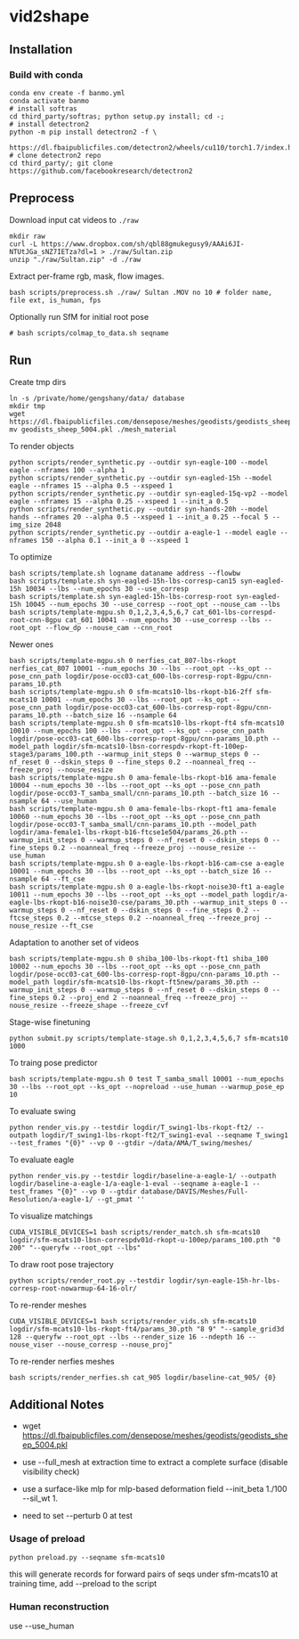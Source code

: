 # vid2shape

## Installation
### Build with conda
```
conda env create -f banmo.yml
conda activate banmo
# install softras
cd third_party/softras; python setup.py install; cd -;
# install detectron2
python -m pip install detectron2 -f \
  https://dl.fbaipublicfiles.com/detectron2/wheels/cu110/torch1.7/index.html
# clone detectron2 repo
cd third_party/; git clone https://github.com/facebookresearch/detectron2
```

## Preprocess
Download input cat videos to `./raw`
```
mkdir raw
curl -L https://www.dropbox.com/sh/qbl88gmukegusy9/AAAi6JI-NTUtJGa_sNZ7IETza?dl=1 > ./raw/Sultan.zip
unzip "./raw/Sultan.zip" -d ./raw
```
Extract per-frame rgb, mask, flow images.
```
bash scripts/preprocess.sh ./raw/ Sultan .MOV no 10 # folder name, file ext, is_human, fps
```
Optionally run SfM for initial root pose
```
# bash scripts/colmap_to_data.sh seqname
```

## Run
Create tmp dirs
```
ln -s /private/home/gengshany/data/ database
mkdir tmp
wget https://dl.fbaipublicfiles.com/densepose/meshes/geodists/geodists_sheep_5004.pkl
mv geodists_sheep_5004.pkl ./mesh_material
```

To render objects
```
python scripts/render_synthetic.py --outdir syn-eagle-100 --model eagle --nframes 100 --alpha 1
python scripts/render_synthetic.py --outdir syn-eagled-15h --model eagle --nframes 15 --alpha 0.5 --xspeed 1
python scripts/render_synthetic.py --outdir syn-eagled-15q-vp2 --model eagle --nframes 15 --alpha 0.25 --xspeed 1 --init_a 0.5
python scripts/render_synthetic.py --outdir syn-hands-20h --model hands --nframes 20 --alpha 0.5 --xspeed 1 --init_a 0.25 --focal 5 --img_size 2048
python scripts/render_synthetic.py --outdir a-eagle-1 --model eagle --nframes 150 --alpha 0.1 --init_a 0 --xspeed 1
```
To optimize
```
bash scripts/template.sh logname dataname address --flowbw
bash scripts/template.sh syn-eagled-15h-lbs-corresp-can15 syn-eagled-15h 10034 --lbs --num_epochs 30 --use_corresp
bash scripts/template.sh syn-eagled-15h-lbs-corresp-root syn-eagled-15h 10045 --num_epochs 30 --use_corresp --root_opt --nouse_cam --lbs
bash scripts/template-mgpu.sh 0,1,2,3,4,5,6,7 cat_601-lbs-correspd-root-cnn-8gpu cat_601 10041 --num_epochs 30 --use_corresp --lbs --root_opt --flow_dp --nouse_cam --cnn_root
```

Newer ones
```
bash scripts/template-mgpu.sh 0 nerfies_cat_807-lbs-rkopt nerfies_cat_807 10001 --num_epochs 30 --lbs --root_opt --ks_opt --pose_cnn_path logdir/pose-occ03-cat_600-lbs-corresp-ropt-8gpu/cnn-params_10.pth
bash scripts/template-mgpu.sh 0 sfm-mcats10-lbs-rkopt-b16-2ff sfm-mcats10 10001 --num_epochs 30 --lbs --root_opt --ks_opt --pose_cnn_path logdir/pose-occ03-cat_600-lbs-corresp-ropt-8gpu/cnn-params_10.pth --batch_size 16 --nsample 64
bash scripts/template-mgpu.sh 0 sfm-mcats10-lbs-rkopt-ft4 sfm-mcats10 10010 --num_epochs 100 --lbs --root_opt --ks_opt --pose_cnn_path logdir/pose-occ03-cat_600-lbs-corresp-ropt-8gpu/cnn-params_10.pth --model_path logdir/sfm-mcats10-lbsn-correspdv-rkopt-ft-100ep-stage3/params_100.pth --warmup_init_steps 0 --warmup_steps 0 --nf_reset 0 --dskin_steps 0 --fine_steps 0.2 --noanneal_freq --freeze_proj --nouse_resize
bash scripts/template-mgpu.sh 0 ama-female-lbs-rkopt-b16 ama-female 10004 --num_epochs 30 --lbs --root_opt --ks_opt --pose_cnn_path logdir/pose-occ03-T_samba_small/cnn-params_10.pth --batch_size 16 --nsample 64 --use_human
bash scripts/template-mgpu.sh 0 ama-female-lbs-rkopt-ft1 ama-female 10060 --num_epochs 30 --lbs --root_opt --ks_opt --pose_cnn_path logdir/pose-occ03-T_samba_small/cnn-params_10.pth --model_path logdir/ama-female1-lbs-rkopt-b16-ftcse1e504/params_26.pth --warmup_init_steps 0 --warmup_steps 0 --nf_reset 0 --dskin_steps 0 --fine_steps 0.2 --noanneal_freq --freeze_proj --nouse_resize --use_human
bash scripts/template-mgpu.sh 0 a-eagle-lbs-rkopt-b16-cam-cse a-eagle 10001 --num_epochs 30 --lbs --root_opt --ks_opt --batch_size 16 --nsample 64 --ft_cse
bash scripts/template-mgpu.sh 0 a-eagle-lbs-rkopt-noise30-ft1 a-eagle 10011 --num_epochs 30 --lbs --root_opt --ks_opt --model_path logdir/a-eagle-lbs-rkopt-b16-noise30-cse/params_30.pth --warmup_init_steps 0 --warmup_steps 0 --nf_reset 0 --dskin_steps 0 --fine_steps 0.2 --ftcse_steps 0.2 --mtcse_steps 0.2 --noanneal_freq --freeze_proj --nouse_resize --ft_cse
```



Adaptation to another set of videos
```
bash scripts/template-mgpu.sh 0 shiba_100-lbs-rkopt-ft1 shiba_100 10002 --num_epochs 30 --lbs --root_opt --ks_opt --pose_cnn_path logdir/pose-occ03-cat_600-lbs-corresp-ropt-8gpu/cnn-params_10.pth --model_path logdir/sfm-mcats10-lbs-rkopt-ft5new/params_30.pth --warmup_init_steps 0 --warmup_steps 0 --nf_reset 0 --dskin_steps 0 --fine_steps 0.2 --proj_end 2 --noanneal_freq --freeze_proj --nouse_resize --freeze_shape --freeze_cvf
```

Stage-wise finetuning
```
python submit.py scripts/template-stage.sh 0,1,2,3,4,5,6,7 sfm-mcats10 1000
```

To traing pose predictor
```
bash scripts/template-mgpu.sh 0 test T_samba_small 10001 --num_epochs 30 --lbs --root_opt --ks_opt --nopreload --use_human --warmup_pose_ep 10
```

To evaluate swing
```
python render_vis.py --testdir logdir/T_swing1-lbs-rkopt-ft2/ --outpath logdir/T_swing1-lbs-rkopt-ft2/T_swing1-eval --seqname T_swing1 --test_frames "{0}" --vp 0 --gtdir ~/data/AMA/T_swing/meshes/
```
To evaluate eagle
```
python render_vis.py --testdir logdir/baseline-a-eagle-1/ --outpath logdir/baseline-a-eagle-1/a-eagle-1-eval --seqname a-eagle-1 --test_frames "{0}" --vp 0 --gtdir database/DAVIS/Meshes/Full-Resolution/a-eagle-1/ --gt_pmat ''
```

To visualize matchings
```
CUDA_VISIBLE_DEVICES=1 bash scripts/render_match.sh sfm-mcats10 logdir/sfm-mcats10-lbsn-correspdv01d-rkopt-u-100ep/params_100.pth "0 200" "--queryfw --root_opt --lbs"
```

To draw root pose trajectory
```
python scripts/render_root.py --testdir logdir/syn-eagle-15h-hr-lbs-corresp-root-nowarmup-64-16-olr/
```

To re-render meshes
```
CUDA_VISIBLE_DEVICES=1 bash scripts/render_vids.sh sfm-mcats10 logdir/sfm-mcats10-lbs-rkopt-ft4/params_30.pth "8 9" "--sample_grid3d 128 --queryfw --root_opt --lbs --render_size 16 --ndepth 16 --nouse_viser --nouse_corresp --nouse_proj"
```

To re-render nerfies meshes
```
bash scripts/render_nerfies.sh cat_905 logdir/baseline-cat_905/ {0}
```

## Additional Notes
- wget https://dl.fbaipublicfiles.com/densepose/meshes/geodists/geodists_sheep_5004.pkl

- use --full_mesh at extraction time to extract a complete surface (disable visibility check)

- use a surface-like mlp for mlp-based deformation field --init_beta 1./100 --sil_wt 1.

- need to set --perturb 0 at test

### Usage of preload
```
python preload.py --seqname sfm-mcats10
```
this will generate records for forward pairs of seqs under sfm-mcats10
at training time, add --preload to the script


### Human reconstruction
use --use_human

